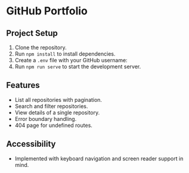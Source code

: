 # GitHub Portfolio

## Project Setup

1. Clone the repository.
2. Run `npm install` to install dependencies.
3. Create a `.env` file with your GitHub username:
4. Run `npm run serve` to start the development server.

## Features

- List all repositories with pagination.
- Search and filter repositories.
- View details of a single repository.
- Error boundary handling.
- 404 page for undefined routes.

## Accessibility

- Implemented with keyboard navigation and screen reader support in mind.
